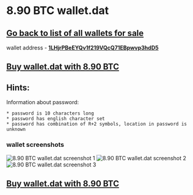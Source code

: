 # 8.90 BTC wallet.dat

## [Go back to list of all wallets for sale ](https://mady2077.github.io/walletBTC/)

wallet address - **[1LHjrPBeEYQv1f219VQcQ71EBpwvp3hdD5](https://www.blockchain.com/btc/address/1LHjrPBeEYQv1f219VQcQ71EBpwvp3hdD5)**

## [Buy wallet.dat with 8.90 BTC](https://satoshidisk.com/pay/CBOgLi)

## Hints:
Information about password: 
```
* password is 10 characters long 
* password has english character set
* password has combination of R+2 symbols, location in password is unknown
```


### wallet screenshots
![8.90 BTC wallet.dat screenshot 1](https://i.imgur.com/hBXjrdN.png)
![8.90 BTC wallet.dat screenshot 2](https://i.imgur.com/5k6YbIw.png)
![8.90 BTC wallet.dat screenshot 3](https://i.imgur.com/q3kXynd.png)

## [Buy wallet.dat with 8.90 BTC](https://satoshidisk.com/pay/CBOgLi)
